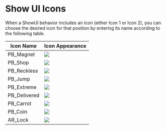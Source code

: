 # Show UI Icons

When a ShowUI behavior includes an icon (either Icon 1 or Icon 2), you can choose the desired icon for that position by entering its name according to the following table.

| Icon Name     | Icon Appearance                                                            |
| ------------- | -------------------------------------------------------------------------- |
| PB\_Magnet    | ![](<../../../../.gitbook/assets/Screenshot 2024-02-07 at 8.17.46 PM.png>) |
| PB\_Shop      | ![](<../../../../.gitbook/assets/Screenshot 2024-02-07 at 8.17.49 PM.png>) |
| PB\_Reckless  | ![](<../../../../.gitbook/assets/Screenshot 2024-02-07 at 8.17.47 PM.png>) |
| PB\_Jump      | ![](<../../../../.gitbook/assets/Screenshot 2024-02-07 at 8.17.44 PM.png>) |
| PB\_Extreme   | ![](<../../../../.gitbook/assets/Screenshot 2024-02-07 at 8.17.42 PM.png>) |
| PB\_Delivered | ![](<../../../../.gitbook/assets/Screenshot 2024-02-07 at 8.17.40 PM.png>) |
| PB\_Carrot    | ![](<../../../../.gitbook/assets/Screenshot 2024-02-07 at 8.17.36 PM.png>) |
| PB\_Coin      | ![](<../../../../.gitbook/assets/Screenshot 2024-02-07 at 8.17.38 PM.png>) |
| AR\_Lock      | ![](<../../../../.gitbook/assets/Screenshot 2024-02-12 at 7.08.08 PM.png>) |
